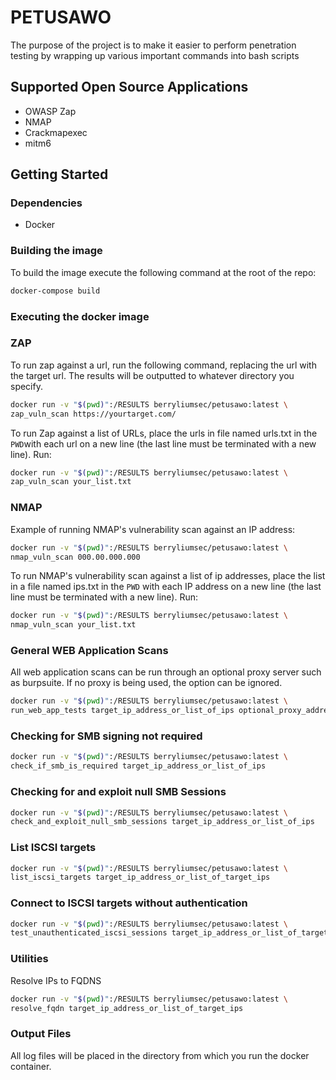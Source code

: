 # PETUSAWO

The purpose of the project is to make it easier to perform penetration testing by wrapping
up various important commands into bash scripts
  
## Supported Open Source Applications

- OWASP Zap
- NMAP
- Crackmapexec
- mitm6
  
## Getting Started

### Dependencies

- Docker

### Building the image

To build the image execute the following command at the root of the repo:

```bash
docker-compose build
```

### Executing the docker image

### ZAP

To run zap against a url, run the following command, replacing the url with the target url.
The results will be outputted to whatever directory you specify.

```bash
docker run -v "$(pwd)":/RESULTS berryliumsec/petusawo:latest \
zap_vuln_scan https://yourtarget.com/
```

To run Zap against a list of URLs, place the urls in file named urls.txt in the `PWD`with each url
on a new line (the last line must be terminated with a new line). Run:

```bash
docker run -v "$(pwd)":/RESULTS berryliumsec/petusawo:latest \
zap_vuln_scan your_list.txt
```

### NMAP

Example of running NMAP's vulnerability scan against an IP address:

```bash
docker run -v "$(pwd)":/RESULTS berryliumsec/petusawo:latest \
nmap_vuln_scan 000.00.000.000
```

To run NMAP's vulnerability scan against a list of ip addresses, place
the list in a file named ips.txt in the `PWD` with each IP address on a new line
(the last line must be terminated with a new line).
Run:

```bash
docker run -v "$(pwd)":/RESULTS berryliumsec/petusawo:latest \
nmap_vuln_scan your_list.txt
```

### General WEB Application Scans

All web application scans can be run through an optional proxy server such as burpsuite.
If no proxy is being used, the option can be ignored.

```bash
docker run -v "$(pwd)":/RESULTS berryliumsec/petusawo:latest \
run_web_app_tests target_ip_address_or_list_of_ips optional_proxy_address
```

### Checking for SMB signing not required

```bash
docker run -v "$(pwd)":/RESULTS berryliumsec/petusawo:latest \
check_if_smb_is_required target_ip_address_or_list_of_ips
```

### Checking for and exploit null SMB Sessions

```bash
docker run -v "$(pwd)":/RESULTS berryliumsec/petusawo:latest \
check_and_exploit_null_smb_sessions target_ip_address_or_list_of_ips
```

### List ISCSI targets

```bash
docker run -v "$(pwd)":/RESULTS berryliumsec/petusawo:latest \
list_iscsi_targets target_ip_address_or_list_of_target_ips
```

### Connect to ISCSI targets without authentication

```bash
docker run -v "$(pwd)":/RESULTS berryliumsec/petusawo:latest \
test_unauthenticated_iscsi_sessions target_ip_address_or_list_of_target_ips iscsi_target
```

### Utilities

Resolve IPs to FQDNS

```bash
docker run -v "$(pwd)":/RESULTS berryliumsec/petusawo:latest \
resolve_fqdn target_ip_address_or_list_of_target_ips 
```
### Output Files

All log files will be placed in the directory from which you run the docker container.
